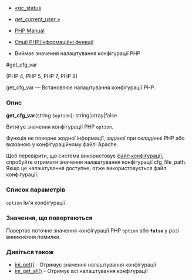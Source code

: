 - [«gc_status](function.gc-status.md)
- [get_current_user »](function.get-current-user.md)

- [PHP Manual](index.md)
- [Опції PHP/інформаційні функції](ref.info.md)
- Виймає значення налаштування конфігурації PHP

#get_cfg_var

(PHP 4, PHP 5, PHP 7, PHP 8)

get_cfg_var — Встановлює налаштування конфігурації PHP.

### Опис

**get_cfg_var**(string `$option`): string\|array\|false

Витягує значення конфігурації PHP `option`.

Функція не поверне жодної інформації, заданої при складанні PHP або
вказаною у конфігураційному файлі Apache.

Щоб перевірити, що система використовує [файл конфігурації](configuration.file.md), спробуйте отримати значення
налаштування конфігурації cfg_file_path. Якщо це налаштування доступне,
отже використовується файл конфігурації.

### Список параметрів

`option`
Ім'я конфігурації.

### Значення, що повертаються

Повертає поточне значення конфігурації PHP `option` або
**`false`** у разі виникнення помилки.

### Дивіться також

- [ini_get()](function.ini-get.md) - Отримує значення налаштування
конфігурації
- [ini_get_all()](function.ini-get-all.md) - Отримує всі налаштування
конфігурації
